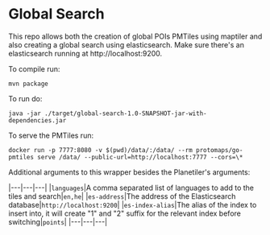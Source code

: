 # Global Search

This repo allows both the creation of global POIs PMTiles using maptiler and also creating a global search using elasticsearch.
Make sure there's an elasticsearch running at http://localhost:9200.

To compile run:

`mvn package`

To run do:

`java -jar ./target/global-search-1.0-SNAPSHOT-jar-with-dependencies.jar`

To serve the PMTiles run:

`docker run -p 7777:8080 -v $(pwd)/data/:/data/ --rm protomaps/go-pmtiles serve /data/ --public-url=http://localhost:7777 --cors=\*`

Additional arguments to this wrapper besides the Planetiler's arguments:

|---|---|---|
|`languages`|A comma separated list of languages to add to the tiles and search|`en,he`|
|`es-address`|The address of the Elasticsearch database|`http://localhost:9200`|
|`es-index-alias`|The alias of the index to insert into, it will create "1" and "2" suffix for the relevant index before switching|`points`|
|---|---|---|